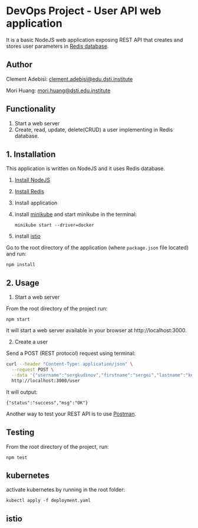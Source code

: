# DevOps Project - User API web application

It is a basic NodeJS web application exposing REST API that creates and stores user parameters in [Redis database](https://redis.io/).

## Author

Clement Adebisi: [clement.adebisi@edu.dsti.institute](mailto:clement.adebisi@edu.dsti.institute)

Mori Huang: mori.huang@dsti.edu.institute

## Functionality

1. Start a web server
2. Create, read, update, delete(CRUD) a user implementing in Redis database.

## 1. Installation

This application is written on NodeJS and it uses Redis database.

1. [Install NodeJS](https://nodejs.org/en/download/)

2. [Install Redis](https://redis.io/download)

3. Install application

4. install [minikube](https://minikube.sigs.k8s.io/docs/start/) and start minikube in the terminal:

   ```
   minikube start --driver=docker

5. install [istio](https://github.com/istio/istio/releases/tag/1.17.2)

Go to the root directory of the application (where `package.json` file located) and run:

```
npm install 
```

## 2. Usage

1. Start a web server

From the root directory of the project run:

```
npm start
```

It will start a web server available in your browser at http://localhost:3000.

2. Create a user

Send a POST (REST protocol) request using terminal:

```bash
curl --header "Content-Type: application/json" \
  --request POST \
  --data '{"username":"sergkudinov","firstname":"sergei","lastname":"kudinov"}' \
  http://localhost:3000/user
```

It will output:

```
{"status":"success","msg":"OK"}
```

Another way to test your REST API is to use [Postman](https://www.postman.com/).

## Testing

From the root directory of the project, run:

```
npm test
```

## kubernetes

activate kubernetes by running in the root folder:

```
kubectl apply -f deployment.yaml
```

## istio

